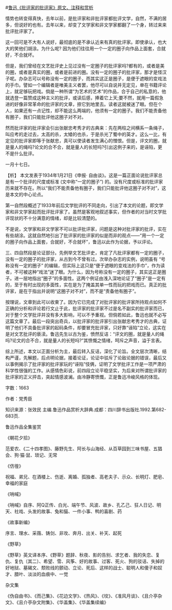 #[鲁迅《批评家的批评家》原文、注释和赏析](https://www.vrrw.net/wx/9713.html)

情势也转变得真快，去年以前，是批评家和非批评家都批评文学，自然，不满的居多，但说好的也有。去年以来，却变了文学家和非文学家都翻了一个身，转过来来批评批评家了。

这一回可是不大有人说好，最彻底的是不承认近来有真的批评家。即使承认，也大大的笑他们胡涂。为什么呢? 因为他们往往用一个一定的圈子向作品上面套，合就好，不合就坏。

但是，我们曾经在文艺批评史上见过没有一定圈子的批评家吗?都有的，或者是美的圈，或者是真实的圈，或者是前进的圈。没有一定的圈子的批评家，那才是怪汉子呢。办杂志可以号称没有一定的圈子，而其实这正是圈子，是便于遮眼的变戏法的手巾。譬如一个编辑者是唯美主义者罢，他尽可以自说并无定见，单在书籍评论上，就足够玩把戏。倘是一种所谓“为艺术的艺术”的作品，合于自己的私意的，他就选登一篇赞成这种主义的批评，或读后感，捧着它上天;要不然，就用一篇假急进的好像非常革命的批评家的文章，捺它到地里去。读者这就被迷了眼。但在个人，如果还有一点记性，却不能这么两端的，他须有一定的圈子。我们不能责备他有圈子，我们只能批评他这圈子对不对。

然而批评家的批评家会引出张献忠考秀才的古典来：先在两柱之间横系一条绳子，叫应考的走过去，太高的杀，太矮的也杀，于是杀光了蜀中的英才。这么一比，有定见的批评家即等于张献忠，真可以使读者发生满心的憎恨。但是，评文的圈，就是量人的绳吗?论文的合不合，就是量人的长短吗?引出这例子来的，是诬陷，更不是什么批评。

一月十七日。



【析】 本文发表于1934年1月21日《申报· 自由谈》。这是一篇正面论说批评家总是有一个批评的尺度或标准 (文中称“一定的圈子”) 的。没有尺度或标准的批评家历来就不存在。所以“我们不能责备他有圈子，我们只能批评他这圈子对不对”，这是本文的中心论点。

第一自然段概述了1933年前后文学批评的不同走向，引出了本文的论题，即文学家和非文学家起而批评批评家了。虽然是客观地叙述事实，但作者的对当时文学批评现状的不十分满意的情绪，却是比较清楚的。

不是说，文学家和非文学家不可以批评批评家，问题是这种对批评家的批评，实在有些胡涂。这就自然地引出了批评家的批评家的似是而非的观点——“用一个一定的圈子向作品上面套，合就好，不合就坏”，鲁迅以此作为论据，予以评论。

三、四自然段是论证部分。先例举文艺批评史，肯定了凡批评家都有一定的圈子，没有一定的圈子的批评家，从古到今不曾有过。次举办杂志的实例，说明虽有 “号称没有一定的圈子” 的编辑，但实际上这只是“便于遮眼的变戏法的手巾”，作为读者，不可被这种“戏法”迷了眼。为什么，因为号称没有一定的圈子，其实这正是圈子。进一层地指出“圈子”的多面性。这两个例证由浅入深地论证了“圈子”是一定有的，至于有时出现的多面性，实在是为了掩盖其单一性而玩的把戏而已。真正的批评家，是在于指出并说明“这圈子对不对”，而不是“责备他有圈子”。

按理说，文章到此可以收束了。因为它已完成了对批评家的批评家所持观点如何不正确的分析和评论若行文止于此，批评家的批评家不过是名不副实的批评家而已，对于整个文学批评并没有多大影响，可以不予重视。但倘若如此，鲁迅也就不必写这篇文章了。最后一段突出奇兵，以批评家的批评家引出张献忠考秀才的古典，证明了他们不具备批评家的起码条件，却要冒充批评家，只好靠“诬陷”立论，这实在是对文艺批评的亵渎。鲁迅先生以古为鉴，愤然反诘：“评文的圈，就是量人的绳吗?论文的合不合，就是量人的长短吗?”其愤慨之情绪，呵斥之声音，溢于言表。

综上所述，本文以正面分析为主，最后转入反诘，深化了论旨。全文层次清晰，结构严谨，先解题，后点明论据，接着论证，论证中驳斥了论敌论据的错误，最后又以事例揭示了批评家的批评家玩的“诬陷”伎俩，证明了文学批评工作是一项严肃的科学性很强的工作。从感情色彩说，前四段立论平稳坚实，为后来对所谓批评家的批评家的正义抨击，突起情感波澜。由冷静寄愤慨，正是鲁迅冷峻风格的体现。

字数：1663

作者：党秀臣

知识来源：张效民 主编.鲁迅作品赏析大辞典.成都：四川辞书出版社.1992.第682-683页.

鲁迅作品全集鉴赏

《朝花夕拾》

范爱农、《二十四孝图》、藤野先生、阿长与山海经、从百草园到三味书屋、五猖会、狗·猫·鼠、琐记、无常

《仿徨》

祝福、弟兄、在酒楼上、伤逝、离婚、孤独者、高老夫子、示众、长明灯、肥皂、幸福的家庭

《呐喊》

《呐喊》自序、阿Q正传、白光、端午节、风波、故乡、孔乙己、狂人日记、明天、社戏、头发的故事、兔和猫、一件小事、鸭的喜剧、药

《故事新编》

序言、理水、采薇、铸剑、非攻、奔月、出关、补天、起死

《野草》

《野草》英文译本序、《野草》题辞、秋夜、影的告别、求乞者、我的失恋、复仇、复仇〔其二〕、希望、雪、风筝、好的故事、过客、死火、狗的驳诘、失掉的好地狱、墓碣文、颓败线的颤动、立论、死后、这样的战士、聪明人和傻子和奴才、腊叶、淡淡的血痕中、一觉

杂文集

《伪自由书》、《而己集》、《花边文学》、《热风》、《坟》、《准风月谈》、《且介亭杂文》、《且介亭杂文附集》、《华盖集》、《华盖集续编》

